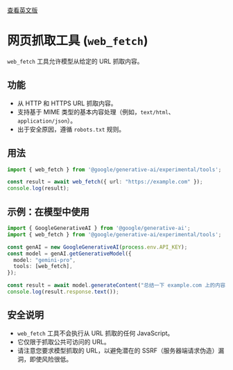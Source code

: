 [查看英文版](https://github.com/google-gemini/gemini-cli/blob/main/docs/tools/web-fetch.md)

# 网页抓取工具 (`web_fetch`)

`web_fetch` 工具允许模型从给定的 URL 抓取内容。

## 功能

-   从 HTTP 和 HTTPS URL 抓取内容。
-   支持基于 MIME 类型的基本内容处理（例如，`text/html`、`application/json`）。
-   出于安全原因，遵循 `robots.txt` 规则。

## 用法

```typescript
import { web_fetch } from '@google/generative-ai/experimental/tools';

const result = await web_fetch({ url: "https://example.com" });
console.log(result);
```

## 示例：在模型中使用

```typescript
import { GoogleGenerativeAI } from '@google/generative-ai';
import { web_fetch } from '@google/generative-ai/experimental/tools';

const genAI = new GoogleGenerativeAI(process.env.API_KEY);
const model = genAI.getGenerativeModel({
  model: "gemini-pro",
  tools: [web_fetch],
});

const result = await model.generateContent("总结一下 example.com 上的内容。");
console.log(result.response.text());
```

## 安全说明

-   `web_fetch` 工具不会执行从 URL 抓取的任何 JavaScript。
-   它仅限于抓取公共可访问的 URL。
-   请注意您要求模型抓取的 URL，以避免潜在的 SSRF（服务器端请求伪造）漏洞，即使风险很低。